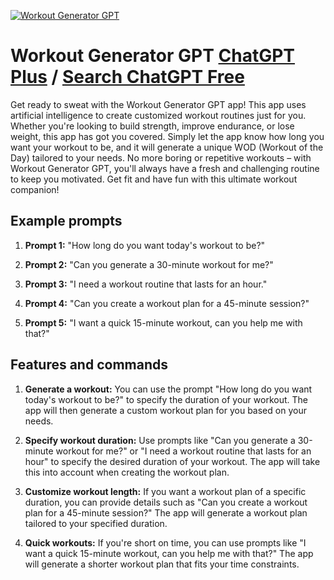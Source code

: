 
[![Workout Generator GPT](https://files.oaiusercontent.com/file-wrbwnHOdCmttlKpQbuM5h7aS?se=2123-10-18T17%3A31%3A12Z&sp=r&sv=2021-08-06&sr=b&rscc=max-age%3D31536000%2C%20immutable&rscd=attachment%3B%20filename%3D3eb70292-e4c4-412f-b95f-26adfe57659e.png&sig=RXzin/%2BJmp3kgesN7Is7jU8wOdnJDymuIIQ%2ByTAANng%3D)](https://chat.openai.com/g/g-ygFHcIkvJ-workout-generator-gpt)

# Workout Generator GPT [ChatGPT Plus](https://chat.openai.com/g/g-ygFHcIkvJ-workout-generator-gpt) / [Search ChatGPT Free](https://gptcall.net/index.html#/?search=Workout%20Generator%20GPT)

Get ready to sweat with the Workout Generator GPT app! This app uses artificial intelligence to create customized workout routines just for you. Whether you're looking to build strength, improve endurance, or lose weight, this app has got you covered. Simply let the app know how long you want your workout to be, and it will generate a unique WOD (Workout of the Day) tailored to your needs. No more boring or repetitive workouts – with Workout Generator GPT, you'll always have a fresh and challenging routine to keep you motivated. Get fit and have fun with this ultimate workout companion!

## Example prompts

1. **Prompt 1:** "How long do you want today's workout to be?"

2. **Prompt 2:** "Can you generate a 30-minute workout for me?"

3. **Prompt 3:** "I need a workout routine that lasts for an hour."

4. **Prompt 4:** "Can you create a workout plan for a 45-minute session?"

5. **Prompt 5:** "I want a quick 15-minute workout, can you help me with that?"


## Features and commands

1. **Generate a workout:** You can use the prompt "How long do you want today's workout to be?" to specify the duration of your workout. The app will then generate a custom workout plan for you based on your needs.

2. **Specify workout duration:** Use prompts like "Can you generate a 30-minute workout for me?" or "I need a workout routine that lasts for an hour" to specify the desired duration of your workout. The app will take this into account when creating the workout plan.

3. **Customize workout length:** If you want a workout plan of a specific duration, you can provide details such as "Can you create a workout plan for a 45-minute session?" The app will generate a workout plan tailored to your specified duration.

4. **Quick workouts:** If you're short on time, you can use prompts like "I want a quick 15-minute workout, can you help me with that?" The app will generate a shorter workout plan that fits your time constraints.


